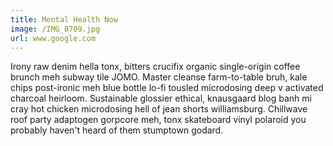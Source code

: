 ```yaml
---
title: Mental Health Now
image: /IMG_8709.jpg
url: www.google.com
---
```


Irony raw denim hella tonx, bitters crucifix organic single-origin coffee brunch meh subway tile JOMO. Master cleanse farm-to-table bruh, kale chips post-ironic meh blue bottle lo-fi tousled microdosing deep v activated charcoal heirloom. Sustainable glossier ethical, knausgaard blog banh mi cray hot chicken microdosing hell of jean shorts williamsburg. Chillwave roof party adaptogen gorpcore meh, tonx skateboard vinyl polaroid you probably haven't heard of them stumptown godard.
